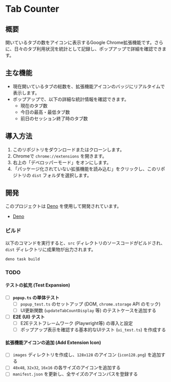 # Tab Counter

## 概要

開いているタブの数をアイコンに表示するGoogle
Chrome拡張機能です。さらに、日々のタブ利用状況を統計として記録し、ポップアップで詳細を確認できます。

## 主な機能

- 現在開いているタブの総数を、拡張機能アイコンのバッジにリアルタイムで表示します。
- ポップアップで、以下の詳細な統計情報を確認できます。
  - 現在のタブ数
  - 今日の最高・最低タブ数
  - 前日のセッション終了時のタブ数

## 導入方法

1. このリポジトリをダウンロードまたはクローンします。
2. Chromeで `chrome://extensions` を開きます。
3. 右上の「デベロッパーモード」をオンにします。
4. 「パッケージ化されていない拡張機能を読み込む」をクリックし、このリポジトリの
   `dist` フォルダを選択します。

## 開発

このプロジェクトは [Deno](https://deno.land/) を使用して開発されています。

- [Deno](https://deno.land/manual/getting_started/installation)

### ビルド

以下のコマンドを実行すると、`src` ディレクトリのソースコードがビルドされ、`dist`
ディレクトリに成果物が出力されます。

```sh
deno task build
```

### TODO

#### **テストの拡充 (Test Expansion)**

- [ ] **`popup.ts` の単体テスト**
  - [ ] `popup_test.ts` のセットアップ (DOM, `chrome.storage` API のモック)
  - [ ] UI更新関数 (`updateTabCountDisplay` 等) のテストケースを追加する
- [ ] **E2E (UI) テスト**
  - [ ] E2Eテストフレームワーク (Playwright等) の導入と設定
  - [ ] ポップアップ表示を確認する基本的なUIテスト (`ui_test.ts`) を作成する

#### **拡張機能アイコンの追加 (Add Extension Icon)**

- [ ] `images` ディレクトリを作成し、`128x128` のアイコン (`icon128.png`)
      を追加する
- [ ] `48x48`, `32x32`, `16x16` の各サイズのアイコンを追加する
- [ ] `manifest.json` を更新し、全サイズのアイコンパスを登録する
